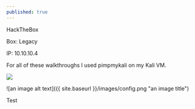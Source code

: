 ```yaml
---
published: true
---
```

HackTheBox

Box: Legacy

IP: 10.10.10.4

For all of these walkthroughs I used pimpmykali on my Kali VM.

![]({{White-Hat-Security.github.io}}https://raw.githubusercontent.com/White-Hat-Security/White-Hat-Security.github.io/master/images/config.png)

![an image alt text]({{ site.baseurl }}/images/config.png "an image title")

Test
